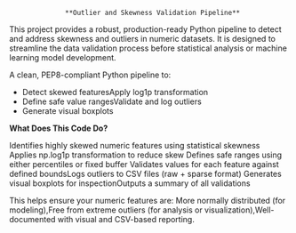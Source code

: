                   **Outlier and Skewness Validation Pipeline**

This project provides a robust, production-ready Python pipeline to detect and address skewness and outliers in numeric datasets.
It is designed to streamline the data validation process before statistical analysis or machine learning model development.

A clean, PEP8-compliant Python pipeline to:
- Detect skewed featuresApply log1p transformation
- Define safe value rangesValidate and log outliers
- Generate visual boxplots

**What Does This Code Do?**

Identifies highly skewed numeric features using statistical skewness
Applies np.log1p transformation to reduce skew
Defines safe ranges using either percentiles or fixed buffer
Validates values for each feature against defined boundsLogs outliers to CSV files (raw + sparse format)
Generates visual boxplots for inspectionOutputs a summary of all validations

This helps ensure your numeric features are: More normally distributed (for modeling),Free from extreme outliers (for analysis or visualization),Well-documented with visual and CSV-based reporting.
